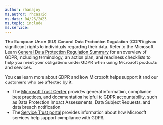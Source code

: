 ```yaml
---
author: rhanajoy
ms.author: rhcassid
ms.date: 04/26/2023
ms.topic: include
ms.service: 
---  
```


The European Union (EU) General Data Protection Regulation (GDPR) gives significant rights to individuals regarding their data. Refer to the Microsoft Learn [General Data Protection Regulation Summary](/compliance/regulatory/gdpr) for an overview of GDPR, including terminology, an action plan, and readiness checklists to help you meet your obligations under GDPR when using Microsoft products and services.

You can learn more about GDPR and how Microsoft helps support it and our customers who are affected by it.

- The [Microsoft Trust Center](https://www.microsoft.com/trust-center/privacy/gdpr-overview) provides general information, compliance best practices, and documentation helpful to GDPR accountability, such as Data Protection Impact Assessments, Data Subject Requests, and data breach notification.
- The [Service Trust portal](https://servicetrust.microsoft.com/ViewPage/GDPRGetStarted) provides information about how Microsoft services help support compliance with GDPR.